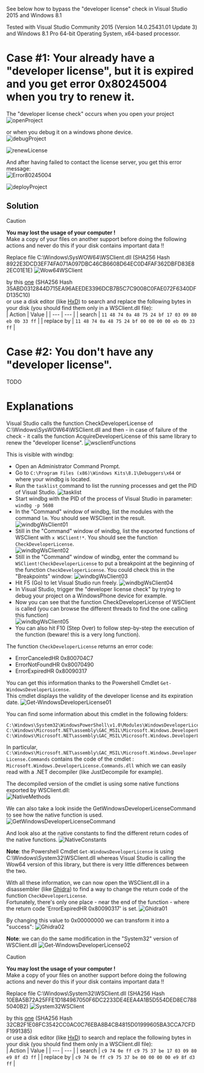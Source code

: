See below how to bypass the "developer license" check in Visual Studio 2015 and Windows 8.1  

Tested with Visual Studio Community 2015 (Version 14.0.25431.01 Update 3) and Windows 8.1 Pro 64-bit Operating System, x64-based processor.  

# Case #1: Your already have a "developer license", but it is expired and you get error 0x80245004 when you try to renew it.  
The "developer license check" occurs when you open your project 
![openProject](openProject.JPG)

or when you debug it on a windows phone device.  
![debugProject](debugProject.JPG)

![renewLicense](renewLicense.JPG)

And after having failed to contact the license server, you get this error message:  
![Error80245004](devLicenseError80245004.JPG)

![deployProject](deployProject.JPG)

## Solution

> [!CAUTION]
> __You may lost the usage of your computer !__  
> Make a copy of your files on another support before doing the following actions 
> and never do this if your disk contains important data !!

Replace file C:\Windows\SysWOW64\WSClient.dll (SHA256 Hash 8922E3DCD3EF74FA071A097DBC46CB6608D64EC0D4FAF362DBFD83E82EC01E1E)
![Wow64WSClient](Wow64WSClient.JPG)

by this [one](SysWOW64/WSClient.dll) (SHA256 Hash 35ABD0312844D715EA96AEEDE3396DCB7B5C7C9008C0FAE072F6340DFD135C10)  
or use a disk editor (like [HxD](https://mh-nexus.de/en/hxd/)) to search and replace the following bytes in your disk (you should find them only in a WSClient.dll file):  
| Action | Value |
| --- | --- |
| search | `11 48 74 0a 48 75 24 bf 17 03 09 80 eb 0b 33 ff` |
| replace by | `11 48 74 0a 48 75 24 bf 00 00 00 00 eb 0b 33 ff` |

# Case #2: You don't have any "developer license".

TODO  

# Explanations

Visual Studio calls the function CheckDeveloperLicense of C:\Windows\SysWOW64\WSClient.dll and then - in case of failure of the check - it calls the function AcquireDeveloperLicense of this same library to renew the "developer license".
![wsclientFunctions](wsclientFunctions.JPG)

This is visible with windbg:  
- Open an Administrator Command Prompt.
- Go to `C:\Program Files (x86)\Windows Kits\8.1\Debuggers\x64` or where your windbg is located.
- Run the `tasklist` command to list the running processes and get the PID of Visual Studio.
![tasklist](tasklist.jpg)
- Start windbg with the PID of the process of Visual Studio in parameter: `windbg -p 5608`
- In the "Command" window of windbg, list the modules with the command `lm`. You should see WSClient in the result.
![windbgWsClient01](windbgWsClient01.JPG)
- Still in the "Command" window of windbg, list the exported functions of WSClient with `x WSClient!*`. You should see the function `CheckDeveloperLicense`.  
![windbgWsClient02](windbgWsClient02.JPG)
- Still in the "Command" window of windbg, enter the command `bu WSClient!CheckDeveloperLicense` to put a breakpoint at the beginning of the function `CheckDeveloperLicense`. You could check this in the "Breakpoints" window:
![windbgWsClient03](windbgWsClient03.JPG)
- Hit F5 (Go) to let Visual Studio run freely.
![windbgWsClient04](windbgWsClient04.JPG)
- In Visual Studio, trigger the "developer license check" by trying to debug your project on a WindowsPhone device for example.
- Now you can see that the function CheckDeveloperLicense of WSClient is called (you can browse the different threads to find the one calling this function)  
![windbgWsClient05](windbgWsClient05.JPG)
- You can also hit F10 (Step Over) to follow step-by-step the execution of the function (beware! this is a very long function).

The function `CheckDeveloperLicense` returns an error code:
- ErrorCanceledHR 0x800704C7 
- ErrorNotFoundHR 0x80070490
- ErrorExpiredHR 0x80090317

You can get this information thanks to the Powershell Cmdlet `Get-WindowsDeveloperLicense`.  
This cmdlet displays the validity of the developer license and its expiration date.
![Get-WindowsDeveloperLicense01](Get-WindowsDeveloperLicense01.JPG)

You can find some information about this cmdlet in the following folders:  
```
C:\Windows\System32\WindowsPowerShell\v1.0\Modules\WindowsDeveloperLicense
C:\Windows\Microsoft.NET\assembly\GAC_MSIL\Microsoft.Windows.DeveloperLicense.Commands
C:\Windows\Microsoft.NET\assembly\GAC_MSIL\Microsoft.Windows.DeveloperLicense.Commands.Resources
```

In particular, `C:\Windows\Microsoft.NET\assembly\GAC_MSIL\Microsoft.Windows.DeveloperLicense.Commands` contains the code of the cmdlet : `Microsoft.Windows.DeveloperLicense.Commands.dll` which we can easily read with a .NET decompiler (like JustDecompile for example).

The decompiled version of the cmdlet is using some native functions exported by WSClient.dll:  
![NativeMethods](NativeMethods.JPG)

We can also take a look inside the GetWindowsDeveloperLicenseCommand to see how the native function is used.
![GetWindowsDeveloperLicenseCommand](GetWindowsDeveloperLicenseCommand.JPG)

And look also at the native constants to find the different return codes of the native functions.
![NativeConstants](NativeConstants.JPG)

__Note__: the Powershell Cmdlet `Get-WindowsDeveloperLicense` is using C:\Windows\System32\WSClient.dll whereas Visual Studio is calling the Wow64 version of this library, but there is very little differences between the two.

With all these information, we can now open the WSClient.dll in a disassembler (like [Ghidra](https://ghidra-sre.org/)) to find a way to change the return code of the function `CheckDeveloperLicense`.  
Fortunately, there's only one place - near the end of the function - where the return code 'ErrorExpiredHR 0x80090317' is set.
![Ghidra01](Ghidra01.JPG)

By changing this value to 0x00000000 we can transform it into a "success":
![Ghidra02](Ghidra02.JPG)

__Note__: we can do the same modification in the "System32" version of WSClient.dll
![Get-WindowsDeveloperLicense02](Get-WindowsDeveloperLicense02.JPG)

> [!CAUTION]
> __You may lost the usage of your computer !__  
> Make a copy of your files on another support before doing the following actions 
> and never do this if your disk contains important data !!

Replace file C:\Windows\System32\WSClient.dll (SHA256 Hash 10EBA5B72A25FFE1D184967050F6DC2233DE4EEA4A1B5D554DED8EC7885040B2)
![System32WSClient](System32WSClient.JPG)

by this [one](System32/WSClient.dll) (SHA256 Hash 32CB2F1E08FC3542CC0AC0C76EBA8B4CB4815D01999605BA3CCA7CFDF1991385)  
or use a disk editor (like [HxD](https://mh-nexus.de/en/hxd/)) to search and replace the following bytes in your disk (you should find them only in a WSClient.dll file):  
| Action | Value |
| --- | --- |
| search | `c9 74 0e ff c9 75 37 be 17 03 09 80 e9 8f d3 ff` |
| replace by | `c9 74 0e ff c9 75 37 be 00 00 00 00 e9 8f d3 ff` |
